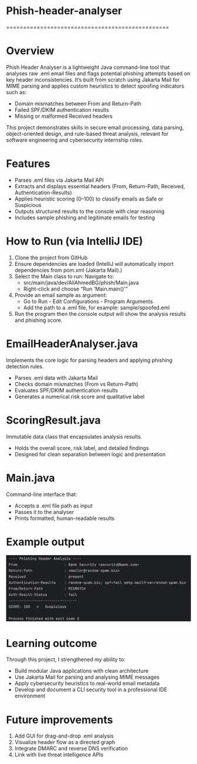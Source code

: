 # Phish-header-analyser
================================================

Overview
========
Phish Header Analyser is a lightweight Java command-line tool that analyses raw .eml email files and flags potential
phishing attempts based on key header inconsistencies. It’s built from scratch using Jakarta Mail for MIME parsing and
applies custom heuristics to detect spoofing indicators such as:
- Domain mismatches between From and Return-Path
- Failed SPF/DKIM authentication results
- Missing or malformed Received headers

This project demonstrates skills in secure email processing, data parsing, object-oriented design, and rule-based
threat analysis, relevant for software engineering and cybersecurity internship roles.

Features
========
- Parses .eml files via Jakarta Mail API
- Extracts and displays essential headers (From, Return-Path, Received, Authentication-Results)
- Applies heuristic scoring (0–100) to classify emails as Safe or Suspicious
- Outputs structured results to the console with clear reasoning
- Includes sample phishing and legitimate emails for testing

How to Run (via IntelliJ IDE)
==============================
1. Clone the project from GitHub
2. Ensure dependencies are loaded (IntelliJ will automatically import dependencies from pom.xml (Jakarta Mail).)
3. Select the Main class to run:
   Navigate to:
   - src/main/java/dev/AliAhmedBG/phish/Main.java
   - Right-click and choose “Run 'Main.main()'”
4. Provide an email sample as argument:
   - Go to Run - Edit Configurations - Program Arguments
   - Add the path to a .eml file, for example: sample/spoofed.eml
5. Run the program then the console output will show the analysis results and phishing score.

EmailHeaderAnalyser.java
========================
Implements the core logic for parsing headers and applying phishing detection rules.
- Parses .eml data with Jakarta Mail
- Checks domain mismatches (From vs Return-Path)
- Evaluates SPF/DKIM authentication results
- Generates a numerical risk score and qualitative label

ScoringResult.java
==================
Immutable data class that encapsulates analysis results.
- Holds the overall score, risk label, and detailed findings
- Designed for clean separation between logic and presentation

Main.java
=========
Command-line interface that:
- Accepts a .eml file path as input
- Passes it to the analyser
- Prints formatted, human-readable results

Example output
==============
![img.png](img.png)

Learning outcome
================
Through this project, I strengthened my ability to:
- Build modular Java applications with clean architecture
- Use Jakarta Mail for parsing and analysing MIME messages
- Apply cybersecurity heuristics to real-world email metadata
- Develop and document a CLI security tool in a professional IDE environment

Future improvements
===================
1. Add GUI for drag-and-drop .eml analysis
2. Visualize header flow as a directed graph
3. Integrate DMARC and reverse DNS verification
4. Link with live threat intelligence APIs